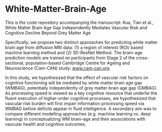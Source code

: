 # White-Matter-Brain-Age
This is the code repository accompanying the manuscript: 
Kua, Tian et al., White Matter Brain Age Gap Independently Mediates Vascular Risk and Cognitive Decline Beyond Grey Matter Age 

Specifically, we propose two distinct approaches for predicting white matter brain age from diffusion MRI data: (1) a region of interest (ROI) based machine learning method and (2) 3D-ResNet Method. The brain-age prediction models are trained on participants from Stage 2 of the cross-sectional, population-based Cambridge Centre for Ageing and Neuroscience (Cam-CAN) study: www.cam-can.org.

In this study, we hypothesized that the effect of vascular risk factors on cognitive functioning will be mediated by white matter brain age gap (WMBAG), potentially independently of grey matter brain age gap (GMBAG). As processing speed is viewed as a key cognitive resource that underlie the fluent execution of higher-order cognitive processes, we hypothesized that vascular risk burden will first impair information processing speed via WMBAG before deficits appear in fluid intelligence. A secondary aim was to compare different modelling approaches (e.g. machine learning vs. deep learning) in conceptualizing WM brain-age and their associations with vascular health and cognitive outcomes. 



